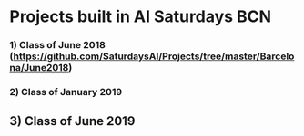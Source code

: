 # Projects built in AI Saturdays BCN

### 1) Class of June 2018 (https://github.com/SaturdaysAI/Projects/tree/master/Barcelona/June2018)

### 2) Class of January 2019

## 3) Class of June 2019
